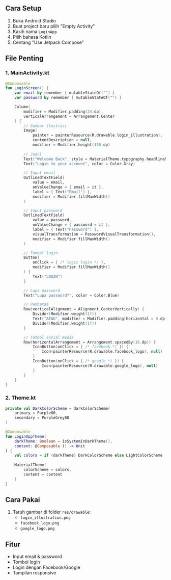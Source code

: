 



## Cara Setup
1. Buka Android Studio
2. Buat project baru pilih "Empty Activity"
3. Kasih nama `LoginApp`
4. Pilih bahasa Kotlin
5. Centang "Use Jetpack Compose"

## File Penting

### 1. MainActivity.kt
```kotlin
@Composable
fun LoginScreen() {
    var email by remember { mutableStateOf("") }
    var password by remember { mutableStateOf("") }

    Column(
        modifier = Modifier.padding(24.dp),
        verticalArrangement = Arrangement.Center
    ) {
        // Gambar ilustrasi
        Image(
            painter = painterResource(R.drawable.login_illustration),
            contentDescription = null,
            modifier = Modifier.height(150.dp)
        
        // Judul
        Text("Welcome Back", style = MaterialTheme.typography.headlineMedium)
        Text("Login to your account", color = Color.Gray)

        // Input email
        OutlinedTextField(
            value = email,
            onValueChange = { email = it },
            label = { Text("Email") },
            modifier = Modifier.fillMaxWidth()
        )

        // Input password
        OutlinedTextField(
            value = password,
            onValueChange = { password = it },
            label = { Text("Password") },
            visualTransformation = PasswordVisualTransformation(),
            modifier = Modifier.fillMaxWidth()
        )

        // Tombol login
        Button(
            onClick = { /* logic login */ },
            modifier = Modifier.fillMaxWidth()
        ) {
            Text("LOGIN")
        }

        // Lupa password
        Text("Lupa password?", color = Color.Blue)

        // Pembatas
        Row(verticalAlignment = Alignment.CenterVertically) {
            Divider(Modifier.weight(1f))
            Text("ATAU", modifier = Modifier.padding(horizontal = 8.dp))
            Divider(Modifier.weight(1f))
        }

        // Tombol sosial media
        Row(horizontalArrangement = Arrangement.spacedBy(16.dp)) {
            IconButton(onClick = { /* facebook */ }) {
                Icon(painterResource(R.drawable.facebook_logo), null)
            }
            IconButton(onClick = { /* google */ }) {
                Icon(painterResource(R.drawable.google_logo), null)
            }
        }
    }
}
```

### 2. Theme.kt
```kotlin
private val DarkColorScheme = darkColorScheme(
    primary = Purple80,
    secondary = PurpleGrey80
)

@Composable
fun LoginAppTheme(
    darkTheme: Boolean = isSystemInDarkTheme(),
    content: @Composable () -> Unit
) {
    val colors = if (darkTheme) DarkColorScheme else LightColorScheme
    
    MaterialTheme(
        colorScheme = colors,
        content = content
    )
}
```

## Cara Pakai
1. Taruh gambar di folder `res/drawable`:
   - `login_illustration.png`
   - `facebook_logo.png`
   - `google_logo.png`


## Fitur
- Input email & password
- Tombol login
- Login dengan Facebook/Google
- Tampilan responsive


